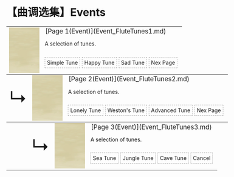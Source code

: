 # 【曲调选集】Events  
<div class="" style="width:800px;margin-bottom:-15px;"><table><tr style="height:10px"><td rowspan=3 style="width:80px"><div class="gamecard" style="width:80px; height:120px;"><a href="Event_FluteTunes1.md" style="color:black"><img class="bg" decoding="async" src="Sprite/BG_SandFront.png" href="a.md" style="max-width:80px;max-height:120px;"><img decoding="async" src="Sprite/WeatherClear_Full.png" class="cardimageNoBack" style="transform: translate(-50%, 0%) scale(0.23460410557184752);"></a></div></td><td style="font-size: 1.2em">[Page 1(Event)](Event_FluteTunes1.md)</td></tr><tr><td>A selection of tunes.</td></tr><tr><td><div style="display:inline-block"><div style="margin-right:5px;padding:5px;border:1px dashed darkgray;display: inline-block">Simple Tune</div><div style="margin-right:5px;padding:5px;border:1px dashed darkgray;display: inline-block">Happy Tune</div><div style="margin-right:5px;padding:5px;border:1px dashed darkgray;display: inline-block">Sad Tune</div><div style="margin-right:5px;padding:5px;border:1px dashed darkgray;display: inline-block">Nex Page</div></div></td></tr></table></div><div class="" style="width:800px;margin-bottom:-15px;"><table><tr style="height:10px"><td rowspan=3 style="width:45px"><font size=50>↳</font></td><td rowspan=3 style="width:80px"><div class="gamecard" style="width:80px; height:120px;"><a href="Event_FluteTunes2.md" style="color:black"><img class="bg" decoding="async" src="Sprite/BG_SandFront.png" href="a.md" style="max-width:80px;max-height:120px;"><img decoding="async" src="Sprite/WeatherClear_Full.png" class="cardimageNoBack" style="transform: translate(-50%, 0%) scale(0.23460410557184752);"></a></div></td><td style="font-size: 1.2em">[Page 2(Event)](Event_FluteTunes2.md)</td></tr><tr><td>A selection of tunes.</td></tr><tr><td><div style="display:inline-block"><div style="margin-right:5px;padding:5px;border:1px dashed darkgray;display: inline-block">Lonely Tune</div><div style="margin-right:5px;padding:5px;border:1px dashed darkgray;display: inline-block">Weston's Tune</div><div style="margin-right:5px;padding:5px;border:1px dashed darkgray;display: inline-block">Advanced Tune</div><div style="margin-right:5px;padding:5px;border:1px dashed darkgray;display: inline-block">Nex Page</div></div></td></tr></table></div><div class="" style="width:800px;margin-bottom:-15px;"><table><tr style="height:10px"><td rowspan=3 style="width:45px"></td><td rowspan=3 style="width:45px"><font size=50>↳</font></td><td rowspan=3 style="width:80px"><div class="gamecard" style="width:80px; height:120px;"><a href="Event_FluteTunes3.md" style="color:black"><img class="bg" decoding="async" src="Sprite/BG_SandFront.png" href="a.md" style="max-width:80px;max-height:120px;"><img decoding="async" src="Sprite/WeatherClear_Full.png" class="cardimageNoBack" style="transform: translate(-50%, 0%) scale(0.23460410557184752);"></a></div></td><td style="font-size: 1.2em">[Page 3(Event)](Event_FluteTunes3.md)</td></tr><tr><td>A selection of tunes.</td></tr><tr><td><div style="display:inline-block"><div style="margin-right:5px;padding:5px;border:1px dashed darkgray;display: inline-block">Sea Tune</div><div style="margin-right:5px;padding:5px;border:1px dashed darkgray;display: inline-block">Jungle Tune</div><div style="margin-right:5px;padding:5px;border:1px dashed darkgray;display: inline-block">Cave Tune</div><div style="margin-right:5px;padding:5px;border:1px dashed darkgray;display: inline-block">Cancel</div></div></td></tr></table></div><hr>  


<script>document.title="曲调选集Events - Card Survival Wiki";</script>